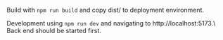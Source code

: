 Build with ```npm run build``` and copy dist/ to deployment environment.

Development using ```npm run dev``` and navigating to http://localhost:5173.\\
Back end should be started first.

